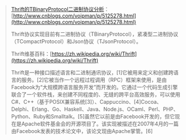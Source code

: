 > [Thrift的TBinaryProtocol二进制协议分析](http://www.cnblogs.com/voipman/p/5125278.html)：[http://www.cnblogs.com/voipman/p/5125278.html](http://www.cnblogs.com/voipman/p/5125278.html)
>
> Thrift协议实现目前有二进制协议（TBinaryProtocol），紧凑型二进制协议（TCompactProtocol）和Json协议（TJsonProtocol）。
>
> Thrift维基百科：[https://zh.wikipedia.org/wiki/Thrift](https://zh.wikipedia.org/wiki/Thrift)
>
>   
> Thrift是一种接口描述语言和二进制通讯协议，\[1\]它被用来定义和创建跨语言的服务。\[2\]它被当作一个远程过程调用（RPC）框架来使用，是由Facebook为“大规模跨语言服务开发”而开发的。它通过一个代码生成引擎联合了一个软件栈，来创建不同程度的、无缝的跨平台高效服务，可以使用C\#、C++（基于POSIX兼容系统\[3\]）、Cappuccino、\[4\]Cocoa、Delphi、Erlang、Go、Haskell、Java、Node.js、OCaml、Perl、PHP、Python、Ruby和Smalltalk。\[5\]虽然它以前是由Facebook开发的，但它现在是Apache软件基金会的开源项目了。该实现被描述在2007年4月的一篇由Facebook发表的技术论文中，该论文现由Apache掌管。\[6\]



